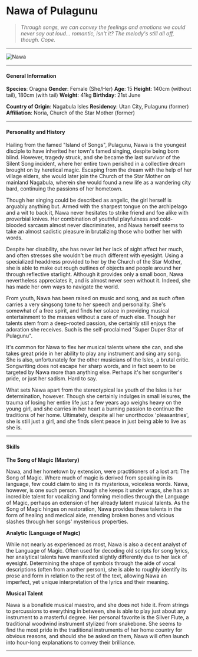 # Nawa of Pulagunu

>*Through songs, we can convey the feelings and emotions we could never say out loud... romantic, isn't it? The melody's still all off, though. Cope.*

___
![](https://i.imgur.com/bevOgyu.png "Nawa")

___

#### General Information

**Species**: Oragna
**Gender**: Female (She/Her)
**Age**: 15
**Height**: 140cm (without tail), 180cm (with tail)
**Weight**: 41kg
**Birthday**: 21st June

**Country of Origin**: Nagabula Isles
**Residency**: Utan City, Pulagunu (former)
**Affiliation**: Noria, Church of the Star Mother (former)

___

#### Personality and History
Hailing from the famed "Island of Songs", Pulagunu, Nawa is the youngest disciple to have inherited her town's famed singing, despite being born blind. However, tragedy struck, and she became the last survivor of the Silent Song incident, where her entire town perished in a collective dream brought on by heretical magic. Escaping from the dream with the help of her village elders, she would later join the Church of the Star Mother on mainland Nagabula, wherein she would found a new life as a wandering city bard, continuing the passions of her hometown.

Though her singing could be described as angelic, the girl herself is arguably anything but. Armed with the sharpest tongue on the archipelago and a wit to back it, Nawa never hesitates to strike friend and foe alike with proverbial knives. Her combination of youthful playfulness and cold-blooded sarcasm almost never discriminates, and Nawa herself seems to take an almost sadistic pleasure in brutalizing those who bother her with words. 

Despite her disability, she has never let her lack of sight affect her much, and often stresses she wouldn't be much different with eyesight. Using a specialized headdress provided to her by the Church of the Star Mother, she is able to make out rough outlines of objects and people around her through reflective starlight. Although it provides only a small boon, Nawa nevertheless appreciates it, and is almost never seen without it. Indeed, she has made her own ways to navigate the world.

From youth, Nawa has been raised on music and song, and as such often carries a very singsong tone to her speech and personality. She's somewhat of a free spirit, and finds her solace in providing musical entertainment to the masses without a care of much else. Though her talents stem from a deep-rooted passion, she certainly still enjoys the adoration she receives. Such is the self-proclaimed "Super Duper Star of Pulagunu".

It's common for Nawa to flex her musical talents where she can, and she takes great pride in her ability to play any instrument and sing any song. She is also, unfortunately for the other musicians of the Isles, a brutal critic. Songwriting does not escape her sharp words, and in fact seem to be targeted by Nawa more than anything else. Perhaps it's her songwriter's pride, or just her sadism. Hard to say.

What sets Nawa apart from the stereotypical lax youth of the Isles is her determination, however. Though she certainly indulges in small leisures, the trauma of losing her entire life just a few years ago weighs heavy on the young girl, and she carries in her heart a burning passion to continue the traditions of her home. Ultimately, despite all her unorthodox 'pleasantries', she is still just a girl, and she finds silent peace in just being able to live as she is.



___

#### Skills
**The Song of Magic (Mastery)**

Nawa, and her hometown by extension, were practitioners of a lost art: The Song of Magic. Where much of magic is derived from speaking in its language, few could claim to sing in its mysterious, voiceless words. Nawa, however, is one such person. Though she keeps it under wraps, she has an incredible talent for vocalizing and forming melodies through the Language of Magic, perhaps an extension of her already latent musical talents. As the Song of Magic hinges on restoration, Nawa provides these talents in the form of healing and medical aide, mending broken bones and vicious slashes through her songs' mysterious properties.


**Analytic (Language of Magic)**

While not nearly as experienced as most, Nawa is also a decent analyst of the Language of Magic. Often used for decoding old scripts for song lyrics, her analytical talents have manifested slightly differently due to her lack of eyesight. Determining the shape of symbols through the aide of vocal descriptions (often from another person), she is able to roughly identify its prose and form in relation to the rest of the text, allowing Nawa an imperfect, yet unique interpretation of the lyrics and their meaning.

**Musical Talent**

Nawa is a bonafide musical maestro, and she does not hide it. From strings to percussions to everything in between, she is able to play just about any instrument to a masterful degree. Her personal favorite is the Silver Flute, a traditional woodwind instrument stylized from snakebone. She seems to find the most pride in the traditional instruments of her home country for obvious reasons, and should she be asked on them, Nawa will often launch into hour-long explanations to convey their brilliance.

___
